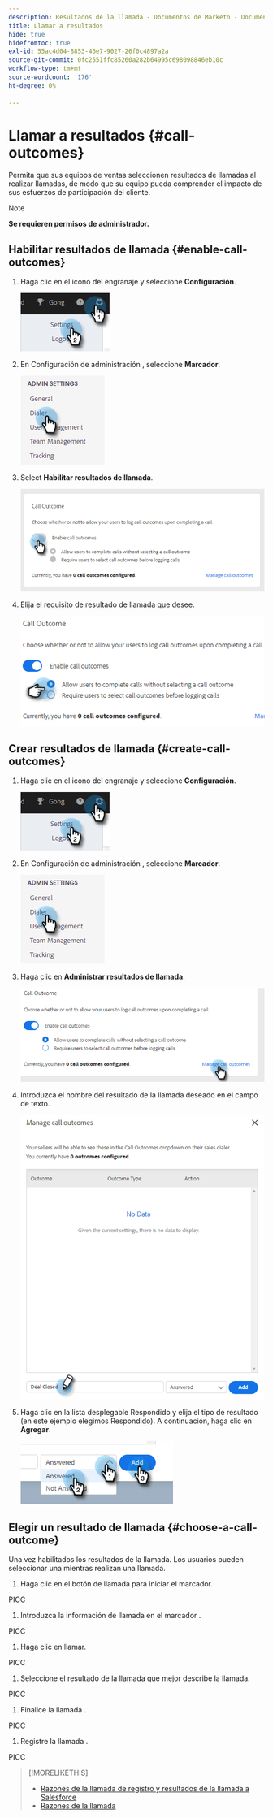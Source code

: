 ```yaml
---
description: Resultados de la llamada - Documentos de Marketo - Documentación del producto
title: Llamar a resultados
hide: true
hidefromtoc: true
exl-id: 55ac4d04-8853-46e7-9027-26f0c4897a2a
source-git-commit: 0fc2551ffc85260a282b64995c698098846eb10c
workflow-type: tm+mt
source-wordcount: '176'
ht-degree: 0%

---
```


# Llamar a resultados {#call-outcomes}

Permita que sus equipos de ventas seleccionen resultados de llamadas al realizar llamadas, de modo que su equipo pueda comprender el impacto de sus esfuerzos de participación del cliente.

>[!NOTE]
>
>**Se requieren permisos de administrador.**

## Habilitar resultados de llamada {#enable-call-outcomes}

1. Haga clic en el icono del engranaje y seleccione **Configuración**.

   ![](assets/call-outcomes-1.png)

1. En Configuración de administración , seleccione **Marcador**.

   ![](assets/call-outcomes-2.png)

1. Select **Habilitar resultados de llamada**.

   ![](assets/call-outcomes-3.png)

1. Elija el requisito de resultado de llamada que desee.

   ![](assets/call-outcomes-4.png)

## Crear resultados de llamada {#create-call-outcomes}

1. Haga clic en el icono del engranaje y seleccione **Configuración**.

   ![](assets/call-outcomes-5.png)

1. En Configuración de administración , seleccione **Marcador**.

   ![](assets/call-outcomes-6.png)

1. Haga clic en **Administrar resultados de llamada**.

   ![](assets/call-outcomes-7.png)

1. Introduzca el nombre del resultado de la llamada deseado en el campo de texto.

   ![](assets/call-outcomes-8.png)

1. Haga clic en la lista desplegable Respondido y elija el tipo de resultado (en este ejemplo elegimos Respondido). A continuación, haga clic en **Agregar**.

   ![](assets/call-outcomes-9.png)

## Elegir un resultado de llamada {#choose-a-call-outcome}

Una vez habilitados los resultados de la llamada. Los usuarios pueden seleccionar una mientras realizan una llamada.

1. Haga clic en el botón de llamada para iniciar el marcador.

PICC

1. Introduzca la información de llamada en el marcador .

PICC

1. Haga clic en llamar.

PICC

1. Seleccione el resultado de la llamada que mejor describe la llamada.

PICC

1. Finalice la llamada .

PICC

1. Registre la llamada .

PICC

>[!MORELIKETHIS]
>
>* [Razones de la llamada de registro y resultados de la llamada a Salesforce](/help/marketo/product-docs/marketo-sales-connect/phone/log-call-reasons-and-call-outcomes-to-salesforce.md)
>* [Razones de la llamada](/help/marketo/product-docs/marketo-sales-connect/phone/call-reasons.md)

